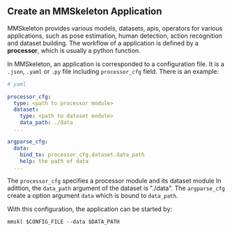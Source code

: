 ## Create an MMSkeleton Application

MMSkeleton provides various models, datasets, apis, operators for various applications,
such as pose estimation, human detection, action recognition and dataset building.
The workflow of a application is defined by a **processor**, which is usually a python function.

In MMSkeleton, an application is corresponded to a configuration file.
It is a `.json`, `.yaml` or `.py` file including `processor_cfg` field. 
There is an example:

```yaml
# yaml

processor_cfg:
  type: <path to processor module>
  dataset:
    type: <path to dataset module>
    data_path: ./data
  ...

argparse_cfg:
  data:
    bind_to: processor_cfg.dataset.data_path
    help: the path of data
  ...
```

The `processor_cfg` specifies a processor module and its dataset module
In adittion, the `data_path` argument of the dataset is "./data".
The `argparse_cfg` create a option argument `data` which is bound to `data_path`.

With this configuration, the application can be started by:
```shell
mmskl $CONFIG_FILE --data $DATA_PATH
```







